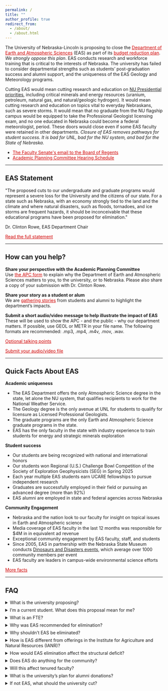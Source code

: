 ```yaml
---
permalink: /
title: ""
author_profile: true
redirect_from: 
  - /about/
  - /about.html
---
```


The University of Nebraska-Lincoln is proposing to close the <a href="https://eas.unl.edu/" style="color:#d00000;">Department of Earth and Atmospheric Sciences</a> (EAS) as part of its <a href="https://budgetprocess.unl.edu/proposed-budget-reductions/" style="color:#d00000;">budget reduction plan</a>. *We strongly oppose this plan*. EAS conducts research and workforce training that is critical to the interests of Nebraska. The university has failed to consider departmental strengths such as students’ post-graduation success and alumni support, and the uniqueness of the EAS Geology and Meteorology programs.  

Cutting EAS would mean cutting research and education on <a href="https://nebraska.edu/strategic-plan">NU Presidential priorities</a>, including critical minerals and energy resources (uranium, petroleum, natural gas, and natural/geologic hydrogen). It would mean cutting research and education on topics vital to everyday Nebraskans, such as severe storms. It would mean that no graduate from the NU flagship campus would be equipped to take the Professional Geologist licensing exam, and no one educated in Nebraska could become a federal meteorologist, period. These doors would close even if some EAS faculty were retained in other departments. *Closure of EAS removes pathways for student success. It is bad for UNL, bad for the NU system, and bad for the State of Nebraska.*

<ul><li><a href="https://facultysenate.unl.edu/sites/unl.edu.academic-affairs.faculty-senate/files/media/file/SEPTEMBER%2015%202025%20EMAIL%20TO%20REGENTS%20RE%20BUDGET%20REDUCTIONS.pdf" style="color:#d00000;">The Faculty Senate's email to the Board of Regents</a></li>

<li><a href="https://apc.unl.edu/fall-2025-budget-reduction-information/" style="color:#d00000;">Academic Planning Committee Hearing Schedule</a></li></ul>

<hr>

## EAS Statement

"The proposed cuts to our undergraduate and graduate programs would represent a severe loss for the University and the citizens of our state. For a state such as Nebraska, with an economy strongly tied to the land and the climate and where natural disasters, such as floods, tornadoes, and ice storms are frequent hazards, it should be inconceivable that these educational programs have been proposed for elimination."

Dr. Clinton Rowe, EAS Department Chair

<a href="files/EAS_quick_facts.pdf" style="color:#d00000;">Read the full statement</a>

<hr>

## How can you help?

**Share your perspective with the Academic Planning Committee**\
Use <a href="https://apc.unl.edu/fall-2025-budget-reduction-feedback-form/" style="color:#d00000;">the APC form</a> to explain why the Department of Earth and Atmospheric Sciences matters to you, to the university, or to Nebraska. Please also share a copy of your submission with Dr. Clinton Rowe.

**Share your story as a student or alum**\
We are <a href="https://unlcba.az1.qualtrics.com/jfe/form/SV_06fbdLxkkF2L8Zo" style="color:#d00000;">gathering stories</a> from students and alumni to highlight the department’s impacts.

**Submit a short audio/video message to help illustrate the impact of EAS**\
These will be used to show the APC - and the public - why our department matters. If possible, use GEOL or METR in your file name. The following formats are recommended: .mp3, .mp4, .m4v, .mov, .wav.

<a href="files/Optional_Talking_Points.pdf" style="color:#d00000;">Optional talking points</a>

<a href="https://uofnebraska.sharepoint.com/:f:/s/UNL-EAS/EsZse1cjv5VIo33dAa2BvOkB0Mf-4L623gZeF174t0zmDA" style="color:#d00000;">Submit your audio/video file</a>

<hr>

## Quick Facts About EAS

**Academic uniqueness**
<ul><li>The EAS Department offers the only Atmospheric Science degree in the state, let alone the NU system, that qualifies recipients to work for the National Weather Service.</li>
<li>The Geology degree is the only avenue at UNL for students to qualify for licensure as Licensed Professional Geologists.</li>  
<li>The graduate programs are the only Earth and Atmospheric Science graduate programs in the state.</li> 
<li>EAS has the only faculty in the state with industry experience to train students for energy and strategic minerals exploration</li></ul>

**Student success**
<ul><li>Our students are being recognized with national and international honors</li> 
<li>Our students won Regional (U.S.) Challenge Bowl Competition of the Society of Exploration Geophysicists (SEG) in Spring 2025</li> 
<li>Each year multiple EAS students earn UCARE fellowships to pursue independent research</li> 
<li>Graduates are successfully employed in their field or pursuing an advanced degree (more than 92%)</li> 
<li>EAS alumni are employed in state and federal agencies across Nebraska</li></ul>

**Community Engagement**
<ul><li>Nebraska and the nation look to our faculty for insight on topical issues in Earth and Atmospheric science</li>
<li>Media coverage of EAS faculty in the last 12 months was responsible for $4M in in equivalent ad revenue</li> 
<li>Exceptional community engagement by EAS faculty, staff, and students</li>
<li>Since 2005, EAS in partnership with the Nebraska State Museum conducts <a href="https://museum.unl.edu/programs-events/annual-events/dinosaurs-disasters.html">Dinosaurs and Disasters events</a>, which average over 1000 community members per event</li> 
<li>EAS faculty are leaders in campus-wide environmental science efforts</li></ul>

<a href="files/EAS_quick_facts.pdf" style="color:#d00000;">More facts</a>

<hr>

## FAQ

<details style="margin-bottom: .5em;"><summary>What is the university proposing?</summary>
UNL is proposing to eliminate the Geology and Meteorology majors from undergrad to PhD level, and fire staff and faculty in the Department of Earth and Atmospheric Sciences, including tenured faculty. The university says that it will retain “High-performing faculty… within other UNL units to preserve educational pathways and research expertise.” The department has about 17 FTE (Full-Time Equivalent) and UNL is proposing to fire 12.
</details>

<details style="margin-bottom: .5em;"><summary>I’m a current student. What does this proposal mean for me?</summary>
Right now, keep doing what you’re doing. Executive Vice Chancellor Mark Button has stated that the university cares about student success, and has assured the department that students who have begun their program will be able to finish it. When asked for details, Dr. Button was unable to provide a plan. However, a commitment to student success is what has kept most EAS faculty members in academia, rather than in the more lucrative private industry jobs that we train our students for. Whatever happens, the faculty has your back. Please feel free to schedule a time with any professor in the department to talk about your individual options.
</details>

<details style="margin-bottom: .5em;"><summary>What is an FTE?</summary>
FTE stands for Full Time Equivalent. It’s a way to measure the number of people working for a department. Faculty with a joint appointment will have some proportion of FTE in more than one department. A reduction in FTE means firing people.
</details>

<details style="margin-bottom: .5em;"><summary>Why was EAS recommended for elimination?</summary>
The recommendation was driven by a university ranking process that relied on limited and, in some cases, problematic data. This analysis placed EAS roughly 20th the bottom, but those results do not reflect the department’s actual strengths. EAS enrolls nearly 90 undergraduates, welcomed 27 new majors this fall, and supports more than 30 graduate students. Our graduates are highly successful in careers across industry, government, and education. Another factor in the recommendation was the assumption that students could receive equivalent training through the Institute for Agriculture and Natural Resources (IANR). In fact, the courses available in IANR—even with select faculty moving—do not meet the requirements for certification in meteorology or eligibility for the professional geologist licensing exam. These professional pathways remain unique to EAS.
</details>

<details style="margin-bottom: .5em;"><summary>Why shouldn’t EAS be eliminated?</summary>
EAS contains two programs that are unique in Nebraska: geology and meteorology. Our faculty embody the “Odyssey to the Extraordinary,” with NSF Career Grant awardees, Fulbright fellows, and even a member of the National Academy of Sciences. Experiential learning is built into our curriculum, with upcoming field trips planned to the Four Corners region and to Iceland. Our faculty work on Nebraska problems, like tornadoes and uranium contamination, and opportunities like emerging critical minerals. Staff don’t tend to get as much credit, but the EAS staff deserve credit for keeping the place going. Our students and alumni embody Husker excellence, with very high job placement post-graduation. Also, not to be overlooked – unlike many departments, we all like each other. EAS is stronger together, and we make “The Good Life” better.  
</details>

<details style="margin-bottom: .5em;"><summary>How is EAS different from offerings in the Institute for Agriculture and Natural Resources (IANR)?</summary>
EAS contains the only meteorology program in the state of Nebraska, and the only graduate-level geology program in the state of Nebraska. Undergraduate alumni can get a job as a meteorologist with the National Weather Service, or become a Professional Geologist. EAS has a broader range of earth science subdisciplines than researchers in IANR, such as structural geology and severe weather. This enables EAS to conduct research important to the State, but which wouldn’t fit in with IANR, such as tornado forecasting and research in critical minerals and energy resources. A handful of faculty pulled from EAS would not be able to achieve the success of the department as a whole. 
</details>

<details style="margin-bottom: .5em;"><summary>How would EAS elimination affect the structural deficit?</summary>
UNL is treating faculty and staff as a cost, as if the university were employing people out of pure charity. The fact is, UNL needs faculty and staff to generate tuition and grant money, and to keep everything running smoothly. By eliminating a unique program in the state of Nebraska, this proposal would ultimately make the structural deficit worse in years to come, due to student attrition and fewer grants. If faculty were 100% cost to the institution with no benefit, they would never be hired in the first place. And if staff weren’t vital to the operation of the university, the upper administration would be reducing their own staff rather than pulling staff away from departments like EAS to support the administration instead.  
</details>

<details style="margin-bottom: .5em;"><summary>Does EAS do anything for the community?</summary>
Yes! The department’s biggest outreach event is Dinosaurs & Disasters, which is held at the Morrill Hall Museum every February. We also recently started a Public Understanding of Science lecture series in honor of our former chair, Norm Smith. Individual faculty do everything from organizing summer camps to identifying rocks from photos sent to the department. EAS also supports K–12 education by teaching the geoscience courses needed for teacher certification with an endorsement in Earth and Space Science, as well as a long-standing summer field course for educators. Through this work, our impact reaches classrooms across Nebraska.
</details>

<details style="margin-bottom: .5em;"><summary>Will this affect tenured faculty?</summary>
Yes! According to UNL bylaws, tenured faculty can be fired (with a year’s notice) as a result of program elimination. However, UNL is also proposing “to preserve educational pathways and research expertise,” which suggests that the program is being restructured rather than eliminated, going against the spirit of the bylaws. More importantly, this proposal would also affect untenured and non-tenure-track faculty and staff, as well as students. 
</details>

<details style="margin-bottom: .5em;"><summary>What is the university’s plan for alumni donations?</summary>
The university has not shared any specific plans with EAS. Our alumni have been very generous in supporting students through scholarships and awards, including funding that helps cover the cost of the geology majors’ capstone field camp and other field experiences. At this point, it is not clear how these funds would be managed in the future.
</details>

<details style="margin-bottom: .5em;"><summary>If not EAS, what should the university cut?</summary>
EAS stands against cutting any university teaching programs. There are other options. Some options may be painful, like reduction in retirement benefits or administrator salaries, but there are options that do not damage UNL’s standing or reduce our ability to give students a world-class education.

<a href="https://saveedad.com/" style="color:#d00000;">Educational Administration</a>

<a href="https://architecture.unl.edu/college/save-landscape-architecture/" style="color:#d00000;">Landscape Architecture</a>

<a href="https://www.instagram.com/ilovestatisticsunl/" style="color:#d00000;">Statistics</a>
</details>
